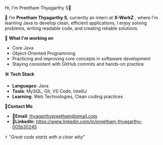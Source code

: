Hi, I'm Preetham Thyagarthy S👋

🌱 I’m **Preetham Thyagarthy S**, currently an intern at **X-WorkZ** , where I'm learning Java to develop clean, efficient applications, I enjoy solving problems, writing readable code, and creating reliable solutions.

🔭 **What I'm working on**
  - Core Java
  - Object-Oriented Programming
  - Practicing and improving core concepts in softaware development
  - Staying consistent with GitHub commits and hands-on practice
    
🛠 **Tech Stack**
  - **Languages**: Java
  - **Tools**: MySQL, Git, VS Code, IntelliJ
  - **Learning**: Web Technologies, Clean coding practices
    
📮**Contact Me**
  - 📧**Email**: thyagarthypreetham@gmail.com
  - 🔗**LinkedIn**: https://www.linkedin.com/in/preetham-thyagarthy-005b30245

 ⚡ "_Great code starts with a clear why_"
